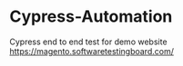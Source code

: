 # Cypress-Automation

Cypress end to end test for demo website https://magento.softwaretestingboard.com/